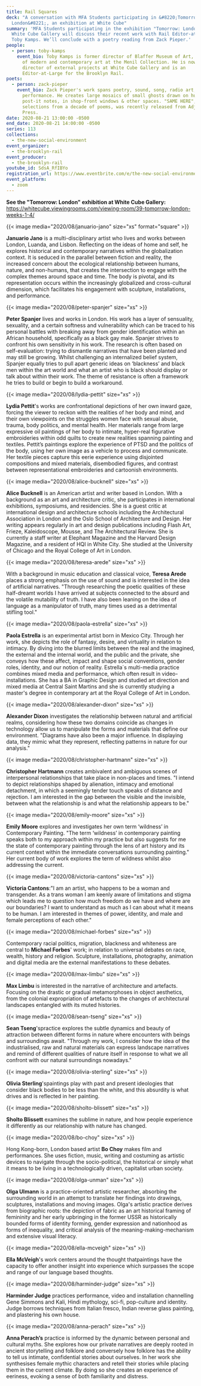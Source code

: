 ```yaml
---
title: Rail Squares
deck: "A conversation with MFA Students participating in &#8220;Tomorrow:
  London&#8221;, an exhibition at White Cube"
summary: 'MFA Students participating in the exhibition "Tomorrow: London" at
  White Cube Gallery will discuss their recent work with Rail Editor-at-Large,
  Toby Kamps. We’ll conclude with a poetry reading from Zack Pieper.'
people:
  - person: toby-kamps
    event_bio: Toby Kamps is former director of Blaffer Museum of Art, and curator
      of modern and contemporary art at the Menil Collection. He is now the
      director of external projects at White Cube Gallery and is an
      Editor-at-Large for the Brooklyn Rail.
poets:
  - person: zack-pieper
    event_bio: Zack Pieper's work spans poetry, sound, song, radio art, and
      performance. He creates large mosaics of small ghosts drawn on hundreds of
      post-it notes, in shop-front windows & other spaces. "SAME HERE",
      selections from a decade of poems, was recently released from Adjunct
      Press.
date: 2020-08-21 13:00:00 -0500
end_date: 2020-08-21 14:00:00 -0500
series: 113
collections:
  - the-new-social-environment
event_organizer:
  - the-brooklyn-rail
event_producer:
  - the-brooklyn-rail
youtube_id: SdsA_RfIBYo
registration_url: https://www.eventbrite.com/e/the-new-social-environment-113-rail-squares-tickets-116786988025
event_platform:
  - zoom
---
```

**See the "Tomorrow: London" exhibition at White Cube Gallery:** [https://whitecube.​viewingrooms.com/viewing-room/​39-tomorrow-london-weeks-1-4/](https://whitecube.viewingrooms.com/viewing-room/39-tomorrow-london-weeks-1-4/)

{{< image media="2020/08/januario-jano" size="xs" format="square" >}}

**Januario Jano** is a multi-disciplinary artist who lives and works between London, Luanda, and Lisbon. Reflecting on the ideas of home and self, he explores historical and contemporary narratives within the globalization context. It is seduced in the parallel between fiction and reality, the increased concern about the ecological relationship between humans, nature, and non-humans, that creates the intersection to engage with the complex themes around space and time. The body is pivotal, and its representation occurs within the increasingly globalized and cross-cultural dimension, which facilitates his engagement with sculpture, installations, and performance.

{{< image media="2020/08/peter-spanjer" size="xs" >}}

**Peter Spanjer** lives and works in London. His work has a layer of sensuality, sexuality, and a certain softness and vulnerability which can be traced to his personal battles with breaking away from gender identification within an African household, specifically as a black gay male. Spanjer strives to confront his own sensitivity in his work. The research is often based on self-evaluation: trying to dismantle narratives that have been planted and may still be growing. Whilst challenging an internalized belief system, Spanjer equally tries to pull apart generic ideas on ‘blackness’ and black men within the art world and what an artist who is black should display or talk about within their work. The theme of resistance is often a framework he tries to build or begin to build a workaround.

{{< image media="2020/08/lydia-pettit" size="xs" >}}

**Lydia Pettit**'s works are confrontational depictions of her own inward gaze, forcing the viewer to reckon with the realities of her body and mind, and their own viewpoints on the struggles women face with sexual abuse, trauma, body politics, and mental health. Her materials range from large expressive oil paintings of her body to intimate, hyper-real figurative embroideries within odd quilts to create new realities spanning painting and textiles. Pettit’s paintings explore the experience of PTSD and the politics of the body, using her own image as a vehicle to process and communicate. Her textile pieces capture this eerie experience using disjointed compositions and mixed materials, disembodied figures, and contrast between representational embroideries and cartoonish environments.

{{< image media="2020/08/alice-bucknell" size="xs" >}}

**Alice Bucknell** is an American artist and writer based in London. With a background as an art and architecture critic, she participates in international exhibitions, symposiums, and residencies. She is a guest critic at international design and architecture schools including the Architectural Association in London and the Oslo School of Architecture and Design. Her writing appears regularly in art and design publications including Flash Art, Frieze, Kaleidoscope, Mousse, and The Architectural Review. She is currently a staff writer at Elephant Magazine and the Harvard Design Magazine, and a resident of HQI in White City. She studied at the University of Chicago and the Royal College of Art in London.

{{< image media="2020/08/teresa-arede" size="xs" >}}

With a background in music education and classical voice, **Teresa Arede** places a strong emphasis on the use of sound and is interested in the idea of artificial narratives. "Through researching the poetic qualities of these half-dreamt worlds I have arrived at subjects connected to the absurd and the volatile mutability of truth. I have also been leaning on the idea of language as a manipulator of truth, many times used as a detrimental stifling tool."

{{< image media="2020/08/paola-estrella" size="xs" >}}

**Paola Estrella** is an experimental artist born in Mexico City. Through her work, she depicts the role of fantasy, desire, and virtuality in relation to intimacy. By diving into the blurred limits between the real and the imagined, the external and the internal world, and the public and the private, she conveys how these affect, impact and shape social conventions, gender roles, identity, and our notion of reality. Estrella´s multi-media practice combines mixed media and performance, which often result in video-installations. She has a BA in Graphic Design and studied art direction and mixed media at Central Saint Martins and she is currently studying a master's degree in contemporary art at the Royal College of Art in London.

{{< image media="2020/08/alexander-dixon" size="xs" >}}

**Alexander Dixon** investigates the relationship between natural and artificial realms, considering how these two domains coincide as changes in technology allow us to manipulate the forms and materials that define our environment. "Diagrams have also been a major influence. In displaying data, they mimic what they represent, reflecting patterns in nature for our analysis."

{{< image media="2020/08/christopher-hartmann" size="xs" >}}

**Christopher Hartmann** creates ambivalent and ambiguous scenes of interpersonal relationships that take place in non-places and times. "I intend to depict relationships shaped by alienation, intimacy and emotional detachment, in which a seemingly tender touch speaks of distance and rejection. I am interested in the gap between the visible and the invisible, between what the relationship is and what the relationship appears to be."

{{< image media="2020/08/emily-moore" size="xs" >}}

**Emily Moore** explores and investigates her own term ‘wildness’ in Contemporary Painting. "The term ‘wildness’ in contemporary painting speaks both to my approach within my practice but also suggests for me the state of contemporary painting through the lens of art history and its current context within the immediate conversations surrounding painting." Her current body of work explores the term of wildness whilst also addressing the current.

{{< image media="2020/08/victoria-cantons" size="xs" >}}

**Victoria Cantons**:"I am an artist, who happens to be a woman and transgender. As a trans woman I am keenly aware of limitations and stigma which leads me to question how much freedom do we have and where are our boundaries? I want to understand as much as I can about what it means to be human. I am interested in themes of power, identity, and male and female perceptions of each other."

{{< image media="2020/08/michael-forbes" size="xs" >}}

Contemporary racial politics, migration, blackness and whiteness are central to **Michael Forbes**' work; in relation to universal debates on race, wealth, history and religion. Sculpture, installations, photography, animation and digital media are the external manifestations to these debates.

{{< image media="2020/08/max-limbu" size="xs" >}}

**Max Limbu** is interested in the narrative of architecture and artefacts. Focusing on the drastic or gradual metamorphoses in object aesthetics, from the colonial expropriation of artefacts to the changes of architectural landscapes entangled with its muted histories.

{{< image media="2020/08/sean-tseng" size="xs" >}}

**Sean Tseng**'spractice explores the subtle dynamics and beauty of attraction between different forms in nature where encounters with beings and surroundings await. "Through my work, I consider how the idea of the industrialised, raw and natural materials can express landscape narratives and remind of different qualities of nature itself in response to what we all confront with our natural surroundings nowadays."

{{< image media="2020/08/olivia-sterling" size="xs" >}}

**Olivia Sterling**'spaintings play with past and present ideologies that consider black bodies to be less than the white, and this absurdity is what drives and is reflected in her painting.

{{< image media="2020/08/sholto-blissett" size="xs" >}}

**Sholto Blissett** examines the sublime in nature, and how people experience it differently as our relationship with nature has changed.

{{< image media="2020/08/bo-choy" size="xs" >}}

Hong Kong-born, London based artist **Bo Choy** makes film and performances. She uses fiction, music, writing and costuming as artistic devices to navigate through the socio-political, the historical or simply what it means to be living in a technologically driven, capitalist urban society.

{{< image media="2020/08/olga-unman" size="xs" >}}

**Olga Ulmann** is a practice-oriented artistic researcher, absorbing the surrounding world in an attempt to translate her findings into drawings, sculptures, installations and moving images. Olga's artistic practice derives from biographic roots: the depiction of fabric as an art historical framing of femininity and her early upbringing in the former USSR as historically bounded forms of identity forming, gender expression and nationhood as forms of inequality, and critical analysis of the meaning-making-mechanism and extensive visual literacy.

{{< image media="2020/08/ella-mcveigh" size="xs" >}}

**Ella McVeigh**'s work centers around the thought thatpaintings have the capacity to offer another insight into experience which surpasses the scope and range of our language based thoughts.

{{< image media="2020/08/harminder-judge" size="xs" >}}

**Harminder Judge** practices performance, video and installation channelling Gene Simmons and Kali, Hindi mythology, sci-fi, pop-culture and identity. Judge borrows techniques from Italian fresco, Indian reverse glass painting, and plastering his own house.

{{< image media="2020/08/anna-perach" size="xs" >}}

**Anna Perach’s** practice is informed by the dynamic between personal and cultural myths. She explores how our private narratives are deeply rooted in ancient storytelling and folklore and conversely how folklore has the ability to tell us intimate, confidential stories about ourselves. In her work she synthesises female mythic characters and retell their stories while placing them in the current climate. By doing so she creates an experience of eeriness, evoking a sense of both familiarity and distress.
